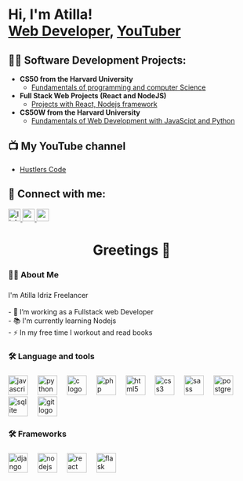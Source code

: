 <h1>Hi, I'm Atilla! <br/><a href="https://github.com/Idriz4work">Web Developer</a>, <a href="https://www.youtube.com/channel/UCPEpKshnVZuBFNvfqBrbeoQ">YouTuber</a></h1>

<h2>👨‍💻 Software Development Projects:</h2>

- <b>CS50 from the Harvard University</b>
  - [Fundamentals of programming and computer Science](https://github.com/Idriz4work/CS50)
- <b>Full Stack Web Projects (React and NodeJS)</b>
  - [Projects with React, Nodejs framework](https://github.com/Idriz4work/React-projects)
- <b>CS50W from the Harvard University</b>
  - [Fundamentals of Web Development with JavaScipt and Python](https://github.com/Idriz4work/CS50W)
    
<h2>📺 My YouTube channel</h2>

- [Hustlers Code](https://www.youtube.com/channel/UCPEpKshnVZuBFNvfqBrbeoQ)

<h2> 🤳 Connect with me:</h2>

<div align="left">
  <a href="https://linktr.ee/Idriz_Atilla?utm_source=linktree_admin_share" target="_blank">
    <img src="https://img.shields.io/static/v1?message=Linktree&logo=linktree&label=&color=1de9b6&logoColor=white&labelColor=&style=for-the-badge" height="25" alt="linktree logo"  />
  </a>
  <a href="mailto:atilla.arbeit1@gmail.com" target="_blank">
    <img src="https://img.shields.io/static/v1?message=Gmail&logo=gmail&label=&color=D14836&logoColor=white&labelColor=&style=for-the-badge" height="25" alt="gmail logo"  />
  </a>
  <a href="https://www.youtube.com/channel/UCPEpKshnVZuBFNvfqBrbeoQ" target="_blank">
    <img src="https://img.shields.io/static/v1?message=Youtube&logo=youtube&label=&color=FF0000&logoColor=white&labelColor=&style=for-the-badge" height="25" alt="youtube logo"  />
  </a>
</div>

###


###

<h1 align="center">Greetings 👋</h1>

###

<h3 align="left">👩‍💻  About Me</h3>

###

<p align="left">I'm Atilla Idriz Freelancer<br><br>- 🔭 I’m working as a Fullstack web Developer<br>- 📚 I'm currently learning Nodejs<br>- ⚡ In my free time I workout and read books</p>

###

<h3 align="left">🛠 Language and tools</h3>

###

<div align="left">
  <img src="https://cdn.jsdelivr.net/gh/devicons/devicon/icons/javascript/javascript-original.svg" height="40" alt="javascript logo"  />
  <img width="12" />
  <img src="https://cdn.jsdelivr.net/gh/devicons/devicon/icons/python/python-original.svg" height="40" alt="python logo"  />
  <img width="12" />
  <img src="https://cdn.jsdelivr.net/gh/devicons/devicon/icons/c/c-original.svg" height="40" alt="c logo"  />
  <img width="12" />
  <img src="https://cdn.jsdelivr.net/gh/devicons/devicon/icons/php/php-original.svg" height="40" alt="php logo"  />
  <img width="12" />
  <img src="https://cdn.jsdelivr.net/gh/devicons/devicon/icons/html5/html5-original.svg" height="40" alt="html5 logo"  />
  <img width="12" />
  <img src="https://cdn.jsdelivr.net/gh/devicons/devicon/icons/css3/css3-original.svg" height="40" alt="css3 logo"  />
  <img width="12" />
  <img src="https://cdn.jsdelivr.net/gh/devicons/devicon/icons/sass/sass-original.svg" height="40" alt="sass logo"  />
  <img width="12" />
  <img src="https://cdn.jsdelivr.net/gh/devicons/devicon/icons/postgresql/postgresql-original.svg" height="40" alt="postgresql logo"  />
  <img width="12" />
  <img src="https://cdn.jsdelivr.net/gh/devicons/devicon/icons/sqlite/sqlite-original.svg" height="40" alt="sqlite logo"  />
  <img width="12" />
  <img src="https://cdn.jsdelivr.net/gh/devicons/devicon/icons/git/git-original.svg" height="40" alt="git logo"  />
  <img width="12" />
</div>

###

<h3 align="left">🛠 Frameworks</h3>

###

<div align="left">
  <img src="https://cdn.jsdelivr.net/gh/devicons/devicon/icons/django/django-plain.svg" height="40" alt="django logo"  />
  <img width="12" />
  <img src="https://cdn.jsdelivr.net/gh/devicons/devicon/icons/nodejs/nodejs-original.svg" height="40" alt="nodejs logo"  />
  <img width="12" />
  <img src="https://cdn.jsdelivr.net/gh/devicons/devicon/icons/react/react-original.svg" height="40" alt="react logo"  />
  <img width="12" />
  <img src="https://cdn.jsdelivr.net/gh/devicons/devicon/icons/flask/flask-original.svg" height="40" alt="flask logo"  />
</div>

###

